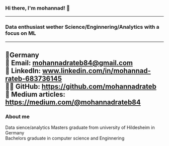 ### Hi there, I'm mohannad! 👋
---
### Data enthusiast wether Science/Enginnering/Analytics with a focus on ML
---
📍Germany  
📧 Email: mohannadrateb84@gmail.com  
🔗 LinkedIn: www.linkedin.com/in/mohannad-rateb-683736145  
👨‍💻 GitHub: https://github.com/mohannadrateb   
🔗 Medium articles: https://medium.com/@mohannadrateb84
---
### About me
  Data sience/analytics Masters graduate from university of Hildesheim in Germany  
  Bachelors graduate in computer science and Enginnering
  
  
  
<!--
**mohannadrateb/mohannadrateb** is a ✨ _special_ ✨ repository because its `README.md` (this file) appears on your GitHub profile.

Here are some ideas to get you started:

- 🔭 I’m currently working on ...
- 🌱 I’m currently learning ...
- 👯 I’m looking to collaborate on ...
- 🤔 I’m looking for help with ...
- 💬 Ask me about ...
- 📫 How to reach me: ...
- 😄 Pronouns: ...
- ⚡ Fun fact: ...
-->
